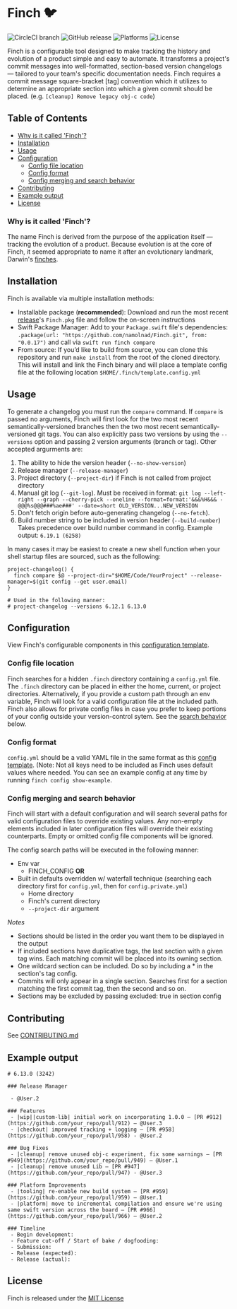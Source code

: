 # Finch 🐦
![CircleCI branch](https://img.shields.io/circleci/project/github/namolnad/Finch/master.svg?style=for-the-badge)
![GitHub release](https://img.shields.io/github/release-pre/namolnad/Finch.svg?color=blue&style=for-the-badge)
![Platforms](https://img.shields.io/badge/Platforms-MacOS_Linux-Blue.svg?style=for-the-badge)
![License](https://img.shields.io/badge/License-MIT-Blue.svg?style=for-the-badge)

Finch is a configurable tool designed to make tracking the history and evolution of a product simple and easy to automate. It transforms a project's commit messages into well-formatted, section-based version changelogs — tailored to your team's specific documentation needs. Finch requires a commit message square-bracket [tag] convention which it utilizes to determine an appropriate section into which a given commit should be placed. (e.g. `[cleanup] Remove legacy obj-c code`)

## Table of Contents
- [Why is it called 'Finch'?](#why-is-it-called-finch)
- [Installation](#installation)
- [Usage](#usage)
- [Configuration](#configuration)
  - [Config file location](#config-file-location)
  - [Config format](#config-format)
  - [Config merging and search behavior](#config-merging-and-search-behavior)
- [Contributing](#contributing)
- [Example output](#example-output)
- [License](#license)

### Why is it called 'Finch'?

The name Finch is derived from the purpose of the application itself — tracking the evolution of a product. Because evolution is at the core of Finch, it seemed appropriate to name it after an evolutionary landmark, Darwin's [finches](https://bit.ly/2TJZlnb).

## Installation
Finch is available via multiple installation methods:
- Installable package (**recommended**): Download and run the most recent [release](https://github.com/namolnad/Finch/releases)'s `Finch.pkg` file and follow the on-screen instructions
- Swift Package Manager: Add to your `Package.swift` file's dependencies: `.package(url: "https://github.com/namolnad/Finch.git", from: "0.0.17")` and call via `swift run finch compare`
- From source: If you’d like to build from source, you can clone this repository and run `make install` from the root of the cloned directory. This will install and link the Finch binary and will place a template config file at the following location `$HOME/.finch/template.config.yml`


## Usage
To generate a changelog you must run the `compare` command. If `compare` is passed no arguments, Finch will first look for the two most recent semantically-versioned branches then the two most recent semantically-versioned git tags. You can also explicitly pass two versions by using the `--versions` option and passing 2 version arguments (branch or tag). Other accepted argurments are:
1. The ability to hide the version header (`--no-show-version`)
1. Release manager (`--release-manager`)
1. Project directory (`--project-dir`) if Finch is not called from project directory
1. Manual git log (`--git-log`). Must be received in format: `git log --left-right --graph --cherry-pick --oneline --format=format:'&&&%H&&& - @@@%s@@@###%ae###' --date=short OLD_VERSION...NEW_VERSION`
1. Don't fetch origin before auto-generating changelog (`--no-fetch`).
1. Build number string to be included in version header (`--build-number`) Takes precedence over build number command in config. Example output: `6.19.1 (6258)`

In many cases it may be easiest to create a new shell function when your shell startup files are sourced, such as the following:

```
project-changelog() {
  finch compare $@ --project-dir="$HOME/Code/YourProject" --release-manager=$(git config --get user.email)
}

# Used in the following manner:
# project-changelog --versions 6.12.1 6.13.0
```

## Configuration
View Finch's configurable components in this [configuration template](Resources/template.config.yml).

### Config file location
Finch searches for a hidden `.finch` directory containing a `config.yml` file. The `.finch` directory can be placed in either the home, current, or project directories. Alternatively, if you provide a custom path through an env variable, Finch will look for a valid configuration file at the included path. Finch also allows for private config files in case you prefer to keep portions of your config outside your version-control sytem. See the [search behavior](#config-merging-and-search-behavior) below.

### Config format
`config.yml` should be a valid YAML file in the same format as this [config template](Resources/template.config.yml). (Note: Not all keys need to be included as Finch uses default values where needed. You can see an example config at any time by running `finch config show-example`.

### Config merging and search behavior
Finch will start with a default configuration and will search several paths for valid configuration files to override existing values. Any non-empty elements included in later configuration files will override their existing counterparts. Empty or omitted config file components will be ignored.

The config search paths will be executed in the following manner:
- Env var
  - FINCH_CONFIG
__OR__
- Built in defaults overridden w/ waterfall technique (searching each directory first for `config.yml`, then for `config.private.yml`)
  - Home directory
  - Finch's current directory
  - `--project-dir` argument

*Notes*
- Sections should be listed in the order you want them to be displayed in the output
- If included sections have duplicative tags, the last section with a given tag wins. Each matching commit will be placed into its owning section.
- One wildcard section can be included. Do so by including a * in the section's tag config.
- Commits will only appear in a single section. Searches first for a section matching the first commit tag, then the second and so on.
- Sections may be excluded by passing excluded: true in section config

## Contributing
See [CONTRIBUTING.md](CONTRIBUTING.md)

## Example output
```
# 6.13.0 (3242)

### Release Manager

 - @User.2

### Features
 - |wip||custom-lib| initial work on incorporating 1.0.0 — [PR #912](https://github.com/your_repo/pull/912) — @User.3
 - |checkout| improved tracking + logging — [PR #958](https://github.com/your_repo/pull/958) - @User.2

### Bug Fixes
 - |cleanup| remove unused obj-c experiment, fix some warnings — [PR #949](https://github.com/your_repo/pull/949) — @User.1
 - |cleanup| remove unused Lib — [PR #947](https://github.com/your_repo/pull/947) - @User.3

### Platform Improvements
 - |tooling| re-enable new build system — [PR #959](https://github.com/your_repo/pull/959) — @User.1
 - |platform| move to incremental compilation and ensure we're using same swift version across the board — [PR #966](https://github.com/your_repo/pull/966) — @User.2

### Timeline
 - Begin development:
 - Feature cut-off / Start of bake / dogfooding:
 - Submission:
 - Release (expected):
 - Release (actual):

```

## License
Finch is released under the [MIT License](LICENSE.md)
